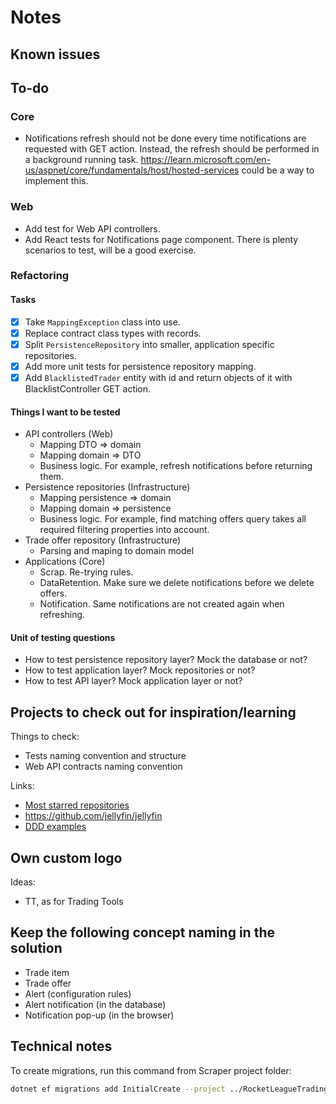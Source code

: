 # Notes

## Known issues

## To-do

### Core

- Notifications refresh should not be done every time notifications are requested with GET action. Instead, the refresh
  should be performed in a background running  task. <https://learn.microsoft.com/en-us/aspnet/core/fundamentals/host/hosted-services>
  could be a way to implement this.

### Web

- Add test for Web API controllers.
- Add React tests for Notifications page component. There is plenty scenarios to test, will be a good exercise.

### Refactoring

#### Tasks

- [x] Take `MappingException` class into use.
- [x] Replace contract class types with records.
- [x] Split `PersistenceRepository` into smaller, application specific repositories.
- [x] Add more unit tests for persistence repository mapping.
- [x] Add `BlacklistedTrader` entity with id and return objects of it with BlacklistController GET action.

#### Things I want to be tested

- API controllers (Web)
  - Mapping DTO => domain
  - Mapping domain => DTO
  - Business logic. For example, refresh notifications before returning them.
- Persistence repositories (Infrastructure)
  - Mapping persistence => domain
  - Mapping domain => persistence
  - Business logic. For example, find matching offers query takes all required filtering properties into account.
- Trade offer repository (Infrastructure)
  - Parsing and maping to domain model
- Applications (Core)
  - Scrap. Re-trying rules.
  - DataRetention. Make sure we delete notifications before we delete offers.
  - Notification. Same notifications are not created again when refreshing.

#### Unit of testing questions

- How to test persistence repository layer? Mock the database or not?
- How to test application layer? Mock repositories or not?
- How to test API layer? Mock application layer or not?
 
## Projects to check out for inspiration/learning

Things to check:

- Tests naming convention and structure
- Web API contracts naming convention

Links:

- [Most starred repositories](https://github.com/search?l=C%23&o=desc&q=stars%3A%3E0&s=stars&type=Repositories)
- <https://github.com/jellyfin/jellyfin>
- [DDD examples](https://github.com/topics/ddd-example?l=c%23)

## Own custom logo

Ideas:

- TT, as for Trading Tools

## Keep the following concept naming in the solution

- Trade item
- Trade offer
- Alert (configuration rules)
- Alert notification (in the database)
- Notification pop-up (in the browser)

## Technical notes

To create migrations, run this command from Scraper project folder:

```bash
dotnet ef migrations add InitialCreate --project ../RocketLeagueTradingTools.Infrastructure --output-dir "Persistence/Migrations"
```
